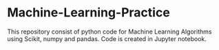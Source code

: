# Machine-Learning-Practice
This repository consist of python code for Machine Learning Algorithms using Scikit, numpy and pandas.
Code is created in Jupyter notebook.
